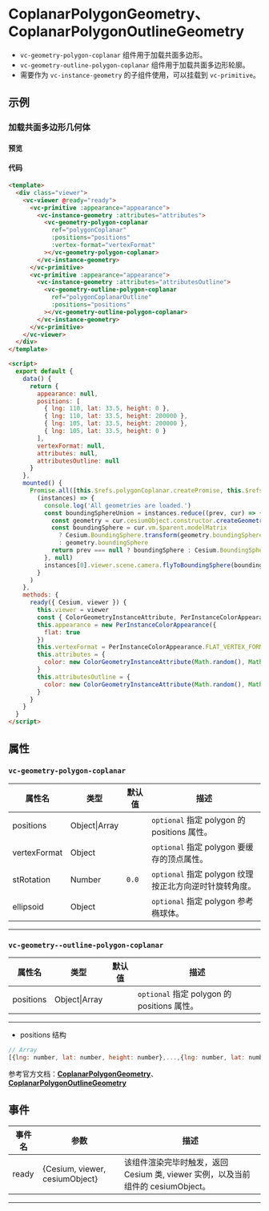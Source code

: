# CoplanarPolygonGeometry、CoplanarPolygonOutlineGeometry

- `vc-geometry-polygon-coplanar` 组件用于加载共面多边形。
- `vc-geometry-outline-polygon-coplanar` 组件用于加载共面多边形轮廓。
- 需要作为 `vc-instance-geometry` 的子组件使用，可以挂载到 `vc-primitive`。

## 示例

### 加载共面多边形几何体

#### 预览

<doc-preview>
  <template>
    <div class="viewer">
      <vc-viewer @ready="ready">
        <vc-primitive :appearance="appearance">
          <vc-instance-geometry :attributes="attributes">
            <vc-geometry-polygon-coplanar
              ref="polygonCoplanar"
              :positions="positions"
              :vertex-format="vertexFormat"
            ></vc-geometry-polygon-coplanar>
          </vc-instance-geometry>
        </vc-primitive>
        <vc-primitive :appearance="appearance">
          <vc-instance-geometry :attributes="attributesOutline">
            <vc-geometry-outline-polygon-coplanar
              ref="polygonCoplanarOutline"
              :positions="positions"
            ></vc-geometry-outline-polygon-coplanar>
          </vc-instance-geometry>
        </vc-primitive>
      </vc-viewer>
    </div>
  </template>

  <script>
    export default {
      data() {
        return {
          appearance: null,
          positions: [
            { lng: 110, lat: 33.5, height: 0 },
            { lng: 110, lat: 33.5, height: 200000 },
            { lng: 105, lat: 33.5, height: 200000 },
            { lng: 105, lat: 33.5, height: 0 }
          ],
          vertexFormat: null,
          attributes: null,
          attributesOutline: null
        }
      },
      mounted() {
        Promise.all([this.$refs.polygonCoplanar.createPromise, this.$refs.polygonCoplanarOutline.createPromise]).then(
          (instances) => {
            console.log('All geometries are loaded.')
            const boundingSphereUnion = instances.reduce((prev, cur) => {
              const geometry = cur.cesiumObject.constructor.createGeometry(cur.cesiumObject)
              const boundingSphere = cur.vm.$parent.modelMatrix
                ? Cesium.BoundingSphere.transform(geometry.boundingSphere, cur.vm.$parent.modelMatrix)
                : geometry.boundingSphere
              return prev === null ? boundingSphere : Cesium.BoundingSphere.union(prev, boundingSphere)
            }, null)
            instances[0].viewer.scene.camera.flyToBoundingSphere(boundingSphereUnion)
          }
        )
      },
      methods: {
        ready({ Cesium, viewer }) {
          this.viewer = viewer
          const { ColorGeometryInstanceAttribute, PerInstanceColorAppearance } = Cesium
          this.appearance = new PerInstanceColorAppearance({
            flat: true
          })
          this.vertexFormat = PerInstanceColorAppearance.FLAT_VERTEX_FORMAT
          this.attributes = {
            color: new ColorGeometryInstanceAttribute(Math.random(), Math.random(), Math.random(), 0.5)
          }
          this.attributesOutline = {
            color: new ColorGeometryInstanceAttribute(Math.random(), Math.random(), Math.random())
          }
        }
      }
    }
  </script>
</doc-preview>

#### 代码

```html
<template>
  <div class="viewer">
    <vc-viewer @ready="ready">
      <vc-primitive :appearance="appearance">
        <vc-instance-geometry :attributes="attributes">
          <vc-geometry-polygon-coplanar
            ref="polygonCoplanar"
            :positions="positions"
            :vertex-format="vertexFormat"
          ></vc-geometry-polygon-coplanar>
        </vc-instance-geometry>
      </vc-primitive>
      <vc-primitive :appearance="appearance">
        <vc-instance-geometry :attributes="attributesOutline">
          <vc-geometry-outline-polygon-coplanar
            ref="polygonCoplanarOutline"
            :positions="positions"
          ></vc-geometry-outline-polygon-coplanar>
        </vc-instance-geometry>
      </vc-primitive>
    </vc-viewer>
  </div>
</template>

<script>
  export default {
    data() {
      return {
        appearance: null,
        positions: [
          { lng: 110, lat: 33.5, height: 0 },
          { lng: 110, lat: 33.5, height: 200000 },
          { lng: 105, lat: 33.5, height: 200000 },
          { lng: 105, lat: 33.5, height: 0 }
        ],
        vertexFormat: null,
        attributes: null,
        attributesOutline: null
      }
    },
    mounted() {
      Promise.all([this.$refs.polygonCoplanar.createPromise, this.$refs.polygonCoplanarOutline.createPromise]).then(
        (instances) => {
          console.log('All geometries are loaded.')
          const boundingSphereUnion = instances.reduce((prev, cur) => {
            const geometry = cur.cesiumObject.constructor.createGeometry(cur.cesiumObject)
            const boundingSphere = cur.vm.$parent.modelMatrix
              ? Cesium.BoundingSphere.transform(geometry.boundingSphere, cur.vm.$parent.modelMatrix)
              : geometry.boundingSphere
            return prev === null ? boundingSphere : Cesium.BoundingSphere.union(prev, boundingSphere)
          }, null)
          instances[0].viewer.scene.camera.flyToBoundingSphere(boundingSphereUnion)
        }
      )
    },
    methods: {
      ready({ Cesium, viewer }) {
        this.viewer = viewer
        const { ColorGeometryInstanceAttribute, PerInstanceColorAppearance } = Cesium
        this.appearance = new PerInstanceColorAppearance({
          flat: true
        })
        this.vertexFormat = PerInstanceColorAppearance.FLAT_VERTEX_FORMAT
        this.attributes = {
          color: new ColorGeometryInstanceAttribute(Math.random(), Math.random(), Math.random(), 0.5)
        }
        this.attributesOutline = {
          color: new ColorGeometryInstanceAttribute(Math.random(), Math.random(), Math.random())
        }
      }
    }
  }
</script>
```

## 属性

### `vc-geometry-polygon-coplanar`

| 属性名       | 类型           | 默认值 | 描述                                                   |
| ------------ | -------------- | ------ | ------------------------------------------------------ |
| positions    | Object\|Array  |        | `optional` 指定 polygon 的 positions 属性。            |
| vertexFormat | Object         |        | `optional` 指定 polygon 要缓存的顶点属性。             |
| stRotation   | Number | `0.0`  | `optional` 指定 polygon 纹理按正北方向逆时针旋转角度。 |
| ellipsoid    | Object         |        | `optional` 指定 polygon 参考椭球体。                   |

---

### `vc-geometry--outline-polygon-coplanar`

| 属性名    | 类型          | 默认值 | 描述                                        |
| --------- | ------------- | ------ | ------------------------------------------- |
| positions | Object\|Array |        | `optional` 指定 polygon 的 positions 属性。 |

---

- positions 结构

```js
// Array
[{lng: number, lat: number, height: number},...,{lng: number, lat: number, height: number}]
```

参考官方文档：**[CoplanarPolygonGeometry](https://cesium.com/docs/cesiumjs-ref-doc/PolygonGeometry.html)**、**[CoplanarPolygonOutlineGeometry](https://cesium.com/docs/cesiumjs-ref-doc/CoplanarPolygonOutlineGeometry.html)**

## 事件

| 事件名 | 参数                           | 描述                                                                             |
| ------ | ------------------------------ | -------------------------------------------------------------------------------- |
| ready  | {Cesium, viewer, cesiumObject} | 该组件渲染完毕时触发，返回 Cesium 类, viewer 实例，以及当前组件的 cesiumObject。 |

---

